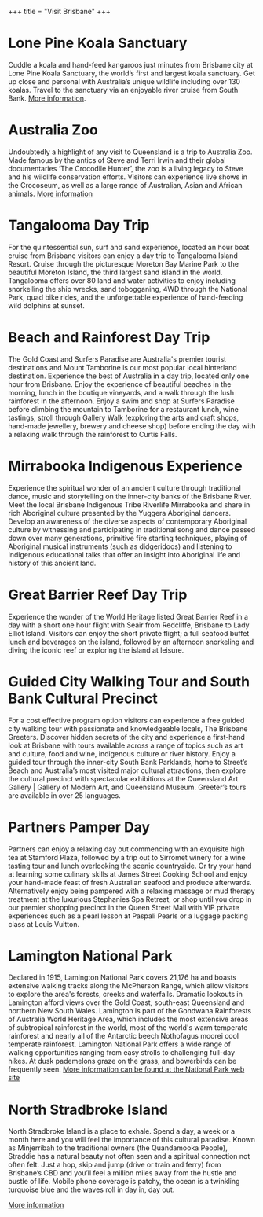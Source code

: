 +++
title = "Visit Brisbane"
+++

# Lone Pine Koala Sanctuary

Cuddle a koala and hand-feed kangaroos just minutes from Brisbane city at Lone Pine Koala Sanctuary, the world’s first and largest koala sanctuary. Get up close and personal with Australia’s unique wildlife including over 130 koalas. Travel to the sanctuary via an enjoyable river cruise from South Bank. [More information](http://koala.net/en-au/).

# Australia Zoo

Undoubtedly a highlight of any visit to Queensland is a trip to Australia Zoo. Made famous by the antics of Steve and Terri Irwin and their global documentaries ‘The Crocodile Hunter’, the zoo is a living legacy to Steve and his wildlife conservation efforts. Visitors can experience live shows in the Crocoseum, as well as a large range of Australian, Asian and African animals. [More information](http://www.australiazoo.com.au)

# Tangalooma Day Trip

For the quintessential sun, surf and sand experience, located an hour boat cruise from Brisbane visitors can enjoy a day trip to Tangalooma Island Resort. Cruise through the picturesque Moreton Bay Marine Park to the beautiful Moreton Island, the third largest sand island in the world. Tangalooma offers over 80 land and water activities to enjoy including snorkelling the ship wrecks, sand tobogganing, 4WD through the National Park, quad bike rides, and the unforgettable experience of hand-feeding wild dolphins at sunset.

# Beach and Rainforest Day Trip

The Gold Coast and Surfers Paradise are Australia's premier tourist destinations and Mount Tamborine is our most popular local hinterland destination. Experience the best of Australia in a day trip, located only one hour from Brisbane. Enjoy the experience of beautiful beaches in the morning, lunch in the boutique vineyards, and a walk through the lush rainforest in the afternoon. Enjoy a swim and shop at Surfers Paradise before climbing the mountain to Tamborine for a restaurant lunch, wine tastings, stroll through Gallery Walk (exploring the arts and craft shops, hand-made jewellery, brewery and cheese shop) before ending the day with a relaxing walk through the rainforest to Curtis Falls.

# Mirrabooka Indigenous Experience
Experience the spiritual wonder of an ancient culture through traditional dance, music and storytelling on the inner-city banks of the Brisbane River. Meet the local Brisbane Indigenous Tribe Riverlife Mirrabooka and share in rich Aboriginal culture presented by the Yuggera Aboriginal dancers. Develop an awareness of the diverse aspects of contemporary Aboriginal culture by witnessing and participating in traditional song and dance passed down over many generations, primitive fire starting techniques, playing of Aboriginal musical instruments (such as didgeridoos) and listening to Indigenous educational talks that offer an insight into Aboriginal life and history of this ancient land.

# Great Barrier Reef Day Trip
Experience the wonder of the World Heritage listed Great Barrier Reef in a day with a short one hour flight with Seair from Redcliffe, Brisbane to Lady Elliot Island. Visitors can enjoy the short private flight; a full seafood buffet lunch and beverages on the island, followed by an afternoon snorkeling and diving the iconic reef or exploring the island at leisure.

# Guided City Walking Tour and South Bank Cultural Precinct
For a cost effective program option visitors can experience a free guided city walking tour with passionate and knowledgeable locals, The Brisbane Greeters. Discover hidden secrets of the city and experience a first-hand look at Brisbane with tours available across a range of topics such as art and culture, food and wine, indigenous culture or river history. Enjoy a guided tour through the inner-city South Bank Parklands, home to Street’s Beach and Australia’s most visited major cultural attractions, then explore the cultural precinct with spectacular exhibitions at the Queensland Art Gallery | Gallery of Modern Art, and Queensland Museum. Greeter’s tours are available in over 25 languages.

# Partners Pamper Day
Partners can enjoy a relaxing day out commencing with an exquisite high tea at Stamford Plaza, followed by a trip out to Sirromet winery for a wine tasting tour and lunch overlooking the scenic countryside. Or try your hand at learning some culinary skills at James Street Cooking School and enjoy your hand-made feast of fresh Australian seafood and produce afterwards. Alternatively enjoy being pampered with a relaxing massage or mud therapy treatment at the luxurious Stephanies Spa Retreat, or shop until you drop in our premier shopping precinct in the Queen Street Mall with VIP private experiences such as a pearl lesson at Paspali Pearls or a luggage packing class at Louis Vuitton.

# Lamington National Park

Declared in 1915, Lamington National Park covers 21,176 ha and boasts extensive walking tracks along the McPherson Range, which allow visitors to explore the area's forests, creeks and waterfalls. Dramatic lookouts in Lamington afford views over the Gold Coast, south-east Queensland and northern New South Wales. Lamington is part of the Gondwana Rainforests of Australia World Heritage Area, which includes the most extensive areas of subtropical rainforest in the world, most of the world's warm temperate rainforest and nearly all of the Antarctic beech Nothofagus moorei cool temperate rainforest. Lamington National Park offers a wide range of walking opportunities ranging from easy strolls to challenging full-day hikes. At dusk pademelons graze on the grass, and bowerbirds can be frequently seen. [More information can be found at the National Park web site](https://www.npsr.qld.gov.au/parks/lamington/)

# North Stradbroke Island

North Stradbroke Island is a place to exhale. Spend a day, a week or a month here and you will feel the importance of this cultural paradise. Known as Minjerribah to the traditional owners (the Quandamooka People), Straddie has a natural beauty not often seen and a spiritual connection not often felt. Just a hop, skip and jump (drive or train and ferry) from Brisbane’s CBD and you’ll feel a million miles away from the hustle and bustle of life. Mobile phone coverage is patchy, the ocean is a twinkling turquoise blue and the waves roll in day in, day out.

[More information](http://www.visitbrisbane.com.au/information/articles/destinations/things-to-do-north-stradbroke-island?sc_lang=en-au)
